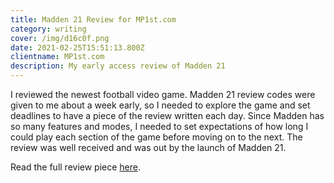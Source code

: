 ```yaml
---
title: Madden 21 Review for MP1st.com
category: writing
cover: /img/d16c0f.png
date: 2021-02-25T15:51:13.800Z
clientname: MP1st.com
description: My early access review of Madden 21
---
```

I reviewed the newest football video game. Madden 21 review codes were given to me about a week early, so I needed to explore the game and set deadlines to have a piece of the review written each day. Since Madden has so many features and modes, I needed to set expectations of how long I could play each section of the game before moving on to the next.  The review was well received and was out by the launch of Madden 21.  

Read the full review piece [here](https://mp1st.com/news/madden-21-review-no-end-zone-in-sight).
